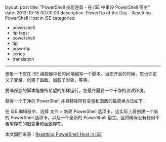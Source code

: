 layout: post
title: "PowerShell 技能连载 - 在 ISE 中重设 PowerShell 宿主"
date: 2013-10-15 00:00:00
description: PowerTip of the Day - Resetting PowerShell Host in ISE
categories:
- powershell
- tip
tags:
- powershell
- tip
- powertip
- series
- translation
---
想象一下您在 ISE 编辑器中长时间地编写一个脚本。当您开发的时候，您也许定义了变量、创建了函数、加载了对象，等等。

要确保您的脚本能像所希望的那样运行，您最终需要一个干净的测试环境。

获得一个干净的 PowerShell 并且移除所有变量和函数的最简单办法如下：

在 ISE 编辑器中，选择 文件 > 新建 PowerShell 选项卡。这实际上将创建一个新的 PowerShell 选项卡，以及一个全新的 PowerShell 宿主。这将确保没有任何不希望存在的旧变量和函数存在。
<!--more-->

本文国际来源：[Resetting PowerShell Host in ISE](http://community.idera.com/powershell/powertips/b/tips/posts/resetting-powershell-host-in-ise)
